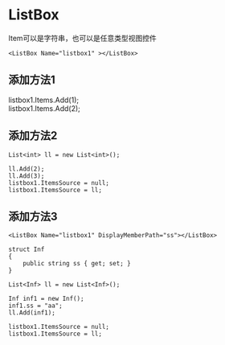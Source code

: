 # ListBox

Item可以是字符串，也可以是任意类型视图控件

```
<ListBox Name="listbox1" ></ListBox>
```

## 添加方法1

listbox1.Items.Add(1);  
listbox1.Items.Add(2);

## 添加方法2

```
List<int> ll = new List<int>();

ll.Add(2);
ll.Add(3);
listbox1.ItemsSource = null;
listbox1.ItemsSource = ll;
```

## 添加方法3

```
<ListBox Name="listbox1" DisplayMemberPath="ss"></ListBox>

struct Inf
{
    public string ss { get; set; }
}

List<Inf> ll = new List<Inf>();

Inf inf1 = new Inf();
inf1.ss = "aa";
ll.Add(inf1);

listbox1.ItemsSource = null;
listbox1.ItemsSource = ll;
```
